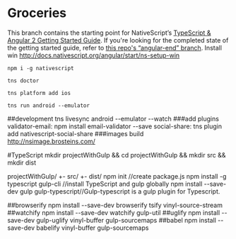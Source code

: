 # Groceries

This branch contains the starting point for NativeScript’s [TypeScript & Angular 2 Getting Started Guide](http://docs.nativescript.org/angular/tutorial/ng-chapter-0). If you're looking for the completed state of the getting started guide, refer to [this repo's “angular-end” branch](https://github.com/NativeScript/sample-Groceries/tree/angular-end).
	Install win
	http://docs.nativescript.org/angular/start/ns-setup-win
	
	npm i -g nativescript
	
	tns doctor
	
	tns platform add ios
	
	tns run android --emulator
##development
	tns livesync android --emulator --watch
###add plugins
	validator-email: npm install email-validator --save
	social-share: tns plugin add nativescript-social-share
###images build
	http://nsimage.brosteins.com/

#TypeScript
	mkdir projectWithGulp && cd projectWithGulp && mkdir src && mkdir dist

projectWithGulp/
    +- src/
    +- dist/
	npm init //create package.js
	npm install -g typescript gulp-cli //install TypeScript and gulp globally
	npm install --save-dev gulp gulp-typescript//Gulp-typescript is a gulp plugin for Typescript.

##browserify
	npm install --save-dev browserify tsify vinyl-source-stream
##watchify
	npm install --save-dev watchify gulp-util
##uglify
	npm install --save-dev gulp-uglify vinyl-buffer gulp-sourcemaps
##babel
	npm install --save-dev babelify vinyl-buffer gulp-sourcemaps